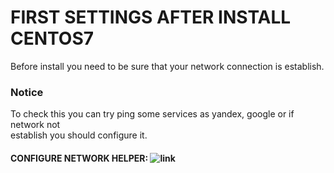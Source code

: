 # FIRST SETTINGS AFTER INSTALL CENTOS7
Before install you need to be sure that your network connection is establish.  
### Notice
To check this you can try ping some services as yandex, google or if network not  
establish you should configure it.  
#### CONFIGURE NETWORK HELPER: ![link](http://github.com/maxlavr/centos-7/network)
